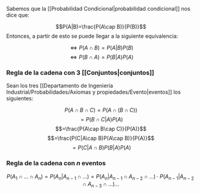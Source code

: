 
Sabemos que la [[Probabilidad Condicional|probabilidad condicional]] nos dice que: 

$$P(A|B)=\frac{P(A\cap B)}{P(B)}$$ 
Entonces, a partir de esto se puede llegar a la siguiente equivalencia: 

$$\iff P(A\cap B)= P(A|B)P(B)$$
$$\iff P(B\cap A)= P(B|A)P(A)$$ 
### Regla de la cadena con 3 [[Conjuntos|conjuntos]]

Sean los tres [[Departamento de Ingeniería Industrial/Probabilidades/Axiomas y propiedades/Evento|eventos]] los siguientes: 

$$P(A\cap B\cap C) = P(A\cap(B\cap C))$$
$$ = P(B\cap C|A)P(A)$$ $$=\frac{P(A\cap B\cap C)}{P(A)}$$ $$=\frac{P(C|A\cap B)P(A\cap B)}{P(A)}$$ $$=P(C|A\cap B)P(B|A)P(A)$$ 
### Regla de la cadena con *n* eventos 

$$P(A_1\cap\dots\cap A_n) = P(A_n|A_{n-1}\cap\dots) = P(A_n|A_{n-1}\cap A_{n-2}\cap\dots)·P(A_{n-1}|A_{n-2}\cap A_{n-3}\cap\dots)\dots$$ 